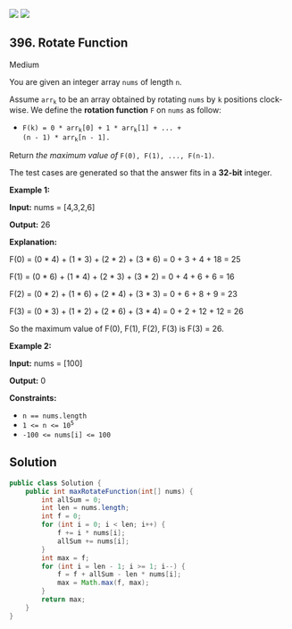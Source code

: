 [![](https://img.shields.io/github/stars/javadev/LeetCode-in-Java?label=Stars&style=flat-square)](https://github.com/javadev/LeetCode-in-Java)
[![](https://img.shields.io/github/forks/javadev/LeetCode-in-Java?label=Fork%20me%20on%20GitHub%20&style=flat-square)](https://github.com/javadev/LeetCode-in-Java/fork)

## 396\. Rotate Function

Medium

You are given an integer array `nums` of length `n`.

Assume <code>arr<sub>k</sub></code> to be an array obtained by rotating `nums` by `k` positions clock-wise. We define the **rotation function** `F` on `nums` as follow:

*   <code>F(k) = 0 * arr<sub>k</sub>[0] + 1 * arr<sub>k</sub>[1] + ... + (n - 1) * arr<sub>k</sub>[n - 1].</code>

Return _the maximum value of_ `F(0), F(1), ..., F(n-1)`.

The test cases are generated so that the answer fits in a **32-bit** integer.

**Example 1:**

**Input:** nums = [4,3,2,6]

**Output:** 26

**Explanation:** 

F(0) = (0 * 4) + (1 * 3) + (2 * 2) + (3 * 6) = 0 + 3 + 4 + 18 = 25 

F(1) = (0 * 6) + (1 * 4) + (2 * 3) + (3 * 2) = 0 + 4 + 6 + 6 = 16 

F(2) = (0 * 2) + (1 * 6) + (2 * 4) + (3 * 3) = 0 + 6 + 8 + 9 = 23 

F(3) = (0 * 3) + (1 * 2) + (2 * 6) + (3 * 4) = 0 + 2 + 12 + 12 = 26 

So the maximum value of F(0), F(1), F(2), F(3) is F(3) = 26.

**Example 2:**

**Input:** nums = [100]

**Output:** 0

**Constraints:**

*   `n == nums.length`
*   <code>1 <= n <= 10<sup>5</sup></code>
*   `-100 <= nums[i] <= 100`

## Solution

```java
public class Solution {
    public int maxRotateFunction(int[] nums) {
        int allSum = 0;
        int len = nums.length;
        int f = 0;
        for (int i = 0; i < len; i++) {
            f += i * nums[i];
            allSum += nums[i];
        }
        int max = f;
        for (int i = len - 1; i >= 1; i--) {
            f = f + allSum - len * nums[i];
            max = Math.max(f, max);
        }
        return max;
    }
}
```